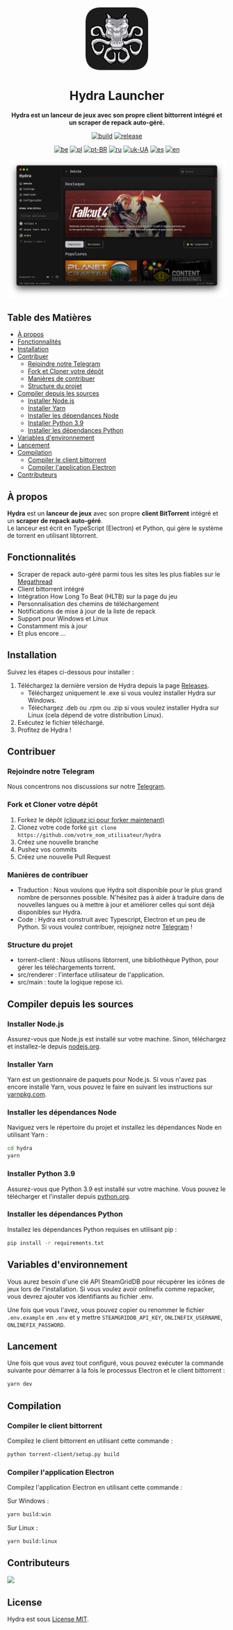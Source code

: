 <br>

<div align="center">

[<img src="./resources/icon.png" width="144"/>](https://hydralauncher.site)

  <h1 align="center">Hydra Launcher</h1>
  
  <p align="center">
    <strong>Hydra est un lanceur de jeux avec son propre client bittorrent intégré et un scraper de repack auto-géré.</strong>
  </p>

[![build](https://img.shields.io/github/actions/workflow/status/hydralauncher/hydra/build.yml)](https://github.com/hydralauncher/hydra/actions)
[![release](https://img.shields.io/github/package-json/v/hydralauncher/hydra)](https://github.com/hydralauncher/hydra/releases)

[![be](https://img.shields.io/badge/lang-be-orange)](README.be.md)
[![pl](https://img.shields.io/badge/lang-pl-white)](README.pl.md)
[![pt-BR](https://img.shields.io/badge/lang-pt--BR-green.svg)](README.pt-BR.md)
[![ru](https://img.shields.io/badge/lang-ru-yellow.svg)](README.ru.md)
[![uk-UA](https://img.shields.io/badge/lang-uk--UA-blue)](README.uk-UA.md)
[![es](https://img.shields.io/badge/lang-es-red)](README.es.md)
[![en](https://img.shields.io/badge/lang-en-red.svg)](README.md)

![Catalogue Hydra](./docs/screenshot.png)

</div>

## Table des Matières

- [À propos](#à-propos)
- [Fonctionnalités](#fonctionnalités)
- [Installation](#installation)
- [Contribuer](#contribuer)
  - [Rejoindre notre Telegram](#rejoindre-notre-telegram)
  - [Fork et Cloner votre dépôt](#fork-et-cloner-votre-dépôt)
  - [Manières de contribuer](#manières-de-contribuer)
  - [Structure du projet](#structure-du-projet)
- [Compiler depuis les sources](#compiler-depuis-les-source)
  - [Installer Node.js](#installer-nodejs)
  - [Installer Yarn](#installer-yarn)
  - [Installer les dépendances Node](#installer-les-dépendances-node)
  - [Installer Python 3.9](#installer-python-39)
  - [Installer les dépendances Python](#installer-les-dépendances-python)
- [Variables d'environnement](#variables-denvironnement)
- [Lancement](#lancement)
- [Compilation](#compilation)
  - [Compiler le client bittorrent](#compiler-le-client-bittorrent)
  - [Compiler l'application Electron](#compiler-lapplication-electron)
- [Contributeurs](#contributeurs)

## À propos

**Hydra** est un **lanceur de jeux** avec son propre **client BitTorrent** intégré et un **scraper de repack auto-géré**.
<br>
Le lanceur est écrit en TypeScript (Electron) et Python, qui gère le système de torrent en utilisant libtorrent.

## Fonctionnalités

- Scraper de repack auto-géré parmi tous les sites les plus fiables sur le [Megathread]("https://www.reddit.com/r/Piracy/wiki/megathread/")
- Client bittorrent intégré
- Intégration How Long To Beat (HLTB) sur la page du jeu
- Personnalisation des chemins de téléchargement
- Notifications de mise à jour de la liste de repack
- Support pour Windows et Linux
- Constamment mis à jour
- Et plus encore ...

## Installation

Suivez les étapes ci-dessous pour installer :

1. Téléchargez la dernière version de Hydra depuis la page [Releases](https://github.com/hydralauncher/hydra/releases/latest).
   - Téléchargez uniquement le .exe si vous voulez installer Hydra sur Windows.
   - Téléchargez .deb ou .rpm ou .zip si vous voulez installer Hydra sur Linux (cela dépend de votre distribution Linux).
2. Exécutez le fichier téléchargé.
3. Profitez de Hydra !

## Contribuer

### Rejoindre notre Telegram

Nous concentrons nos discussions sur notre [Telegram](https://t.me/hydralauncher).

### Fork et Cloner votre dépôt

1. Forkez le dépôt [(cliquez ici pour forker maintenant)](https://github.com/hydralauncher/hydra/fork)
2. Clonez votre code forké `git clone https://github.com/votre_nom_utilisateur/hydra`
3. Créez une nouvelle branche
4. Pushez vos commits
5. Créez une nouvelle Pull Request

### Manières de contribuer

- Traduction : Nous voulons que Hydra soit disponible pour le plus grand nombre de personnes possible. N'hésitez pas à aider à traduire dans de nouvelles langues ou à mettre à jour et améliorer celles qui sont déjà disponibles sur Hydra.
- Code : Hydra est construit avec Typescript, Electron et un peu de Python. Si vous voulez contribuer, rejoignez notre [Telegram](https://t.me/hydralauncher) !

### Structure du projet

- torrent-client : Nous utilisons libtorrent, une bibliothèque Python, pour gérer les téléchargements torrent.
- src/renderer : l'interface utilisateur de l'application.
- src/main : toute la logique repose ici.

## Compiler depuis les sources

### Installer Node.js

Assurez-vous que Node.js est installé sur votre machine. Sinon, téléchargez et installez-le depuis [nodejs.org](https://nodejs.org/).

### Installer Yarn

Yarn est un gestionnaire de paquets pour Node.js. Si vous n'avez pas encore installé Yarn, vous pouvez le faire en suivant les instructions sur [yarnpkg.com](https://classic.yarnpkg.com/lang/en/docs/install/).

### Installer les dépendances Node

Naviguez vers le répertoire du projet et installez les dépendances Node en utilisant Yarn :

```bash
cd hydra
yarn
```

### Installer Python 3.9

Assurez-vous que Python 3.9 est installé sur votre machine. Vous pouvez le télécharger et l'installer depuis [python.org](https://www.python.org/downloads/release/python-3913/).

### Installer les dépendances Python

Installez les dépendances Python requises en utilisant pip :

```bash
pip install -r requirements.txt
```

## Variables d'environnement

Vous aurez besoin d'une clé API SteamGridDB pour récupérer les icônes de jeux lors de l'installation.
Si vous voulez avoir onlinefix comme repacker, vous devrez ajouter vos identifiants au fichier .env.

Une fois que vous l'avez, vous pouvez copier ou renommer le fichier `.env.example` en `.env` et y mettre `STEAMGRIDDB_API_KEY`, `ONLINEFIX_USERNAME`, `ONLINEFIX_PASSWORD`.

## Lancement

Une fois que vous avez tout configuré, vous pouvez exécuter la commande suivante pour démarrer à la fois le processus Electron et le client bittorrent :

```bash
yarn dev
```

## Compilation

### Compiler le client bittorrent

Compilez le client bittorrent en utilisant cette commande :

```bash
python torrent-client/setup.py build
```

### Compiler l'application Electron

Compilez l'application Electron en utilisant cette commande :

Sur Windows :

```bash
yarn build:win
```

Sur Linux :

```bash
yarn build:linux
```

## Contributeurs

<a href="https://github.com/hydralauncher/hydra/graphs/contributors">
  <img src="https://contrib.rocks/image?repo=hydralauncher/hydra" />
</a>

## License

Hydra est sous [License MIT](LICENSE).
